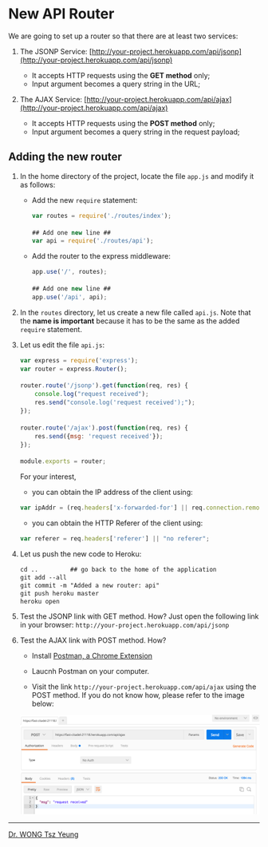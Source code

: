 # New API Router

We are going to set up a router so that there are at least two services:

1. The JSONP Service: [http://your-project.herokuapp.com/api/jsonp](http://your-project.herokuapp.com/api/jsonp)

	- It accepts HTTP requests using the **GET method** only;
	- Input argument becomes a query string in the URL;

2. The AJAX Service: [http://your-project.herokuapp.com/api/ajax](http://your-project.herokuapp.com/api/ajax)

	- It accepts HTTP requests using the **POST method** only;
	- Input argument becomes a query string in the request payload;


## Adding the new router

1. In the home directory of the project, locate the file `app.js` and modify it as follows:

	- Add the new `require` statement:

		```javascript
		var routes = require('./routes/index');

		## Add one new line ##
		var api = require('./routes/api');
		```

	- Add the router to the express middleware:

		```javascript
		app.use('/', routes);

		## Add one new line ##
		app.use('/api', api);
		```

2. In the `routes` directory, let us create a new file called `api.js`. Note that the __name is important__ because it has to be the same as the added `require` statement.

3. Let us edit the file `api.js`:

	```javascript
	var express = require('express');
	var router = express.Router();

	router.route('/jsonp').get(function(req, res) {
		console.log("request received");
		res.send("console.log('request received');");
	});

	router.route('/ajax').post(function(req, res) {
		res.send({msg: 'request received'});
	});

	module.exports = router;
	```

	For your interest,

	- you can obtain the IP address of the client using:

	```javascript
	var ipAddr = (req.headers['x-forwarded-for'] || req.connection.remoteAddress);
	```

	- you can obtain the HTTP Referer of the client using:

	```javascript
	var referer = req.headers['referer'] || "no referer";
	```

4. Let us push the new code to Heroku:

	```
	cd ..         ## go back to the home of the application
	git add --all 
	git commit -m "Added a new router: api"
	git push heroku master
	heroku open
	```

5. Test the JSONP link with GET method. How?  Just open the following link in your browser: `http://your-project.herokuapp.com/api/jsonp`

6. Test the AJAX link with POST method. How?

	- Install [Postman, a Chrome Extension](https://chrome.google.com/webstore/detail/postman/fhbjgbiflinjbdggehcddcbncdddomop?hl=en)

	- Laucnh Postman on your computer.

	- Visit the link `http://your-project.herokuapp.com/api/ajax` using the POST method. If you do not know how, please refer to the image below:

	![Postman](../images/postman.png)

---
[Dr. WONG Tsz Yeung](http://www.cse.cuhk.edu.hk/~tywong)